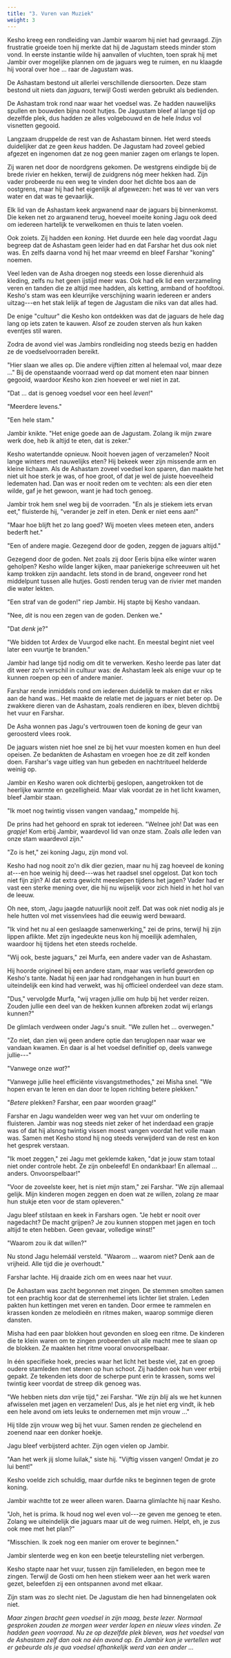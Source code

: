 ```yaml
---
title: "3. Vuren van Muziek"
weight: 3
---
```


Kesho kreeg een rondleiding van Jambir waarom hij niet had gevraagd. Zijn frustratie groeide toen hij merkte dat hij de Jagustam steeds minder stom vond. In eerste instantie wilde hij aanvallen of vluchten, toen sprak hij met Jambir over mogelijke plannen om de jaguars weg te ruimen, en nu klaagde hij vooral over hoe ... raar de Jagustam was.

De Ashastam bestond uit allerlei verschillende diersoorten. Deze stam bestond uit niets dan _jaguars_, terwijl Gosti werden gebruikt als bedienden.

De Ashastam trok rond naar waar het voedsel was. Ze hadden nauwelijks spullen en bouwden bijna nooit hutjes. De Jagustam bleef al lange tijd op dezelfde plek, dus hadden ze alles volgebouwd en de hele _Indus_ vol visnetten gegooid.

Langzaam druppelde de rest van de Ashastam binnen. Het werd steeds duidelijker dat ze geen _keus_ hadden. De Jagustam had zoveel gebied afgezet en ingenomen dat ze nog geen manier zagen om erlangs te lopen. 

Zij waren net door de noordgrens gekomen. De westgrens eindigde bij de brede rivier en hekken, terwijl de zuidgrens nóg meer hekken had. Zijn vader probeerde nu een weg te vinden door het dichte bos aan de oostgrens, maar hij had het eigenlijk al afgewezen: het was té ver van vers water en dat was te gevaarlijk.

Elk lid van de Ashastam keek argwanend naar de jaguars bij binnenkomst. Die keken net zo argwanend terug, hoeveel moeite koning Jagu ook deed om iedereen hartelijk te verwelkomen en thuis te laten voelen.

Ook zoiets. Zij hadden een _koning_. Het duurde een hele dag voordat Jagu begreep dat de Ashastam geen leider had en dat Farshar het dus ook niet was. En zelfs daarna vond hij het maar vreemd en bleef Farshar "koning" noemen.

Veel leden van de Asha droegen nog steeds een losse dierenhuid als kleding, zelfs nu het geen ijstijd meer was. Ook had elk lid een verzameling veren en tanden die ze altijd mee hadden, als ketting, armband of hoofdtooi. Kesho's stam was een kleurrijke verschijning waarin iedereen er anders uitzag---en het stak lelijk af tegen de Jagustam die niks van dat alles had.

De enige "cultuur" die Kesho kon ontdekken was dat de jaguars de hele dag lang op iets zaten te kauwen. Alsof ze zouden sterven als hun kaken eventjes stil waren.

Zodra de avond viel was Jambirs rondleiding nog steeds bezig en hadden ze de voedselvoorraden bereikt.

"Hier slaan we alles op. Die andere vijftien zitten al helemaal vol, maar deze ..." Bij de openstaande voorraad werd op dat moment eten naar binnen gegooid, waardoor Kesho kon zien hoeveel er wel niet in zat.

"Dat ... dat is genoeg voedsel voor een heel _leven_!"

"Meerdere levens."

"Een hele stam."

Jambir knikte. "Het enige goede aan de Jagustam. Zolang ik mijn zware werk doe, heb ik altijd te eten, dat is zeker."

Kesho watertandde opnieuw. Nooit hoeven jagen of verzamelen? Nooit lange winters met nauwelijks eten? Hij bekeek weer zijn missende arm en kleine lichaam. Als de Ashastam zoveel voedsel kon sparen, dan maakte het niet uit hoe sterk je was, of hoe groot, of dat je wel de juiste hoeveelheid ledematen had. Dan was er nooit reden om te vechten: als een dier eten wilde, gaf je het gewoon, want je had toch genoeg.

Jambir trok hem snel weg bij de voorraden. "En als je stiekem iets ervan eet," fluisterde hij, "verander je zelf in eten. Denk er niet eens aan!"

"Maar hoe blijft het zo lang goed? Wij moeten vlees meteen eten, anders bederft het."

"Een of andere magie. Gezegend door de goden, zeggen de jaguars altijd."

Gezegend door de goden. Net zoals zij door Eeris bijna elke winter waren geholpen? Kesho wilde langer kijken, maar paniekerige schreeuwen uit het kamp trokken zijn aandacht. Iets stond in de brand, ongeveer rond het middelpunt tussen alle hutjes. Gosti renden terug van de rivier met manden die water lekten.

"Een straf van de goden!" riep Jambir. Hij stapte bij Kesho vandaan.

"Nee, _dit_ is nou een zegen van de goden. Denken we."

"Dat _denk_ je?"

"We bidden tot Ardex de Vuurgod elke nacht. En meestal begint niet veel later een vuurtje te branden."

Jambir had lange tijd nodig om dit te verwerken. Kesho leerde pas later dat dit weer zo'n verschil in cultuur was: de Ashastam leek als enige vuur op te kunnen roepen op een of andere manier.

Farshar rende inmiddels rond om iedereen duidelijk te maken dat er niks aan de hand was.. Het maakte de relatie met de jaguars er niet beter op. De zwakkere dieren van de Ashastam, zoals rendieren en ibex, bleven dichtbij het vuur en Farshar.

De Asha wonnen pas Jagu's vertrouwen toen de koning de geur van geroosterd vlees rook.

De jaguars wisten niet hoe snel ze bij het vuur moesten komen en hun deel opeisen. Ze bedankten de Ashastam en vroegen hoe ze dit zelf konden doen. Farshar's vage uitleg van hun gebeden en nachtritueel helderde weinig op.

Jambir en Kesho waren ook dichterbij geslopen, aangetrokken tot de heerlijke warmte en gezelligheid. Maar vlak voordat ze in het licht kwamen, bleef Jambir staan.

"Ik moet nog twintig vissen vangen vandaag," mompelde hij.

De prins had het gehoord en sprak tot iedereen. "Welnee joh! Dat was een _grapje_! Kom erbij Jambir, waardevol lid van onze stam. Zoals _alle_ leden van onze stam waardevol zijn."

"Zo is het," zei koning Jagu, zijn mond vol. 

Kesho had nog nooit zo'n dik dier gezien, maar nu hij zag hoeveel de koning at---en hoe weinig hij deed---was het raadsel snel opgelost. Dat kon toch niet fijn zijn? Al dat extra gewicht meeslepen tijdens het jagen? Vader had er vast een sterke mening over, die hij nu wijselijk voor zich hield in het hol van de leeuw.

Oh nee, stom, Jagu jaagde natuurlijk nooit zelf. Dat was ook niet nodig als je hele hutten vol met vissenvlees had die eeuwig werd bewaard.

"Ik vind het nu al een geslaagde samenwerking," zei de prins, terwijl hij zijn lippen aflikte. Met zijn ingedeukte neus kon hij moeilijk ademhalen, waardoor hij tijdens het eten steeds rochelde.

"Wij ook, beste jaguars," zei Murfa, een andere vader van de Ashastam. 

Hij hoorde origineel bij een andere stam, maar was verliefd geworden op Kesho's tante. Nadat hij een jaar had rondgehangen in hun buurt en uiteindelijk een kind had verwekt, was hij officieel onderdeel van deze stam. 

"Dus," vervolgde Murfa, "wij vragen jullie om hulp bij het verder reizen. Zouden jullie een deel van de hekken kunnen afbreken zodat wij erlangs kunnen?"

De glimlach verdween onder Jagu's snuit. "We zullen het ... overwegen."

"Zo niet, dan zien wij geen andere optie dan teruglopen naar waar we vandaan kwamen. En daar is al het voedsel definitief op, deels vanwege jullie---"

"Vanwege onze _wat_?"

"Vanwege jullie heel efficiënte visvangstmethodes," zei Misha snel. "We hopen ervan te leren en dan door te lopen richting betere plekken."

"_Betere_ plekken? Farshar, een paar woorden graag!"

Farshar en Jagu wandelden weer weg van het vuur om onderling te fluisteren. Jambir was nog steeds niet zeker of het inderdaad een grapje was of dat hij alsnog twintig vissen moest vangen voordat het volle maan was. Samen met Kesho stond hij nog steeds verwijderd van de rest en kon het gesprek verstaan.

"Ik moet zeggen," zei Jagu met geklemde kaken, "dat je jouw stam totaal niet onder controle hebt. Ze zijn onbeleefd! En ondankbaar! En allemaal ... anders. Onvoorspelbaar!"

"Voor de zoveelste keer, het is niet _mijn_ stam," zei Farshar. "We zijn allemaal gelijk. Mijn kinderen mogen zeggen en doen wat ze willen, zolang ze maar hun stukje eten voor de stam opleveren."

Jagu bleef stilstaan en keek in Farshars ogen. "Je hebt er nooit over nagedacht? De macht grijpen? Je zou kunnen stoppen met jagen en toch altijd te eten hebben. Geen gevaar, volledige winst!"

"Waarom zou ik dat willen?"

Nu stond Jagu helemáál versteld. "Waarom ... waarom niet? Denk aan de vrijheid. Alle tijd die je overhoudt."

Farshar lachte. Hij draaide zich om en wees naar het vuur. 

De Ashastam was zacht begonnen met zingen. De stemmen smolten samen tot een prachtig koor dat de sterrenhemel iets lichter liet stralen. Leden pakten hun kettingen met veren en tanden. Door ermee te rammelen en krassen konden ze melodieën en ritmes maken, waarop sommige dieren dansten.

Misha had een paar blokken hout gevonden en sloeg een ritme. De kinderen die te klein waren om te zingen probeerden uit alle macht mee te slaan op de blokken. Ze maakten het ritme vooral onvoorspelbaar.

In één specifieke hoek, precies waar het licht het beste viel, zat en groep oudere stamleden met stenen op hun schoot. Zij hadden ook hun veer erbij gepakt. Ze tekenden iets door de scherpe punt erin te krassen, soms wel twintig keer voordat de streep dik genoeg was.

"We hebben niets _dan_ vrije tijd," zei Farshar. "We zijn _blij_ als we het kunnen afwisselen met jagen en verzamelen! Dus, als je het niet erg vindt, ik heb een hele avond om iets leuks te ondernemen met mijn vrouw ..."

Hij tilde zijn vrouw weg bij het vuur. Samen renden ze giechelend en zoenend naar een donker hoekje.

Jagu bleef verbijsterd achter. Zijn ogen vielen op Jambir.

"Aan het werk jij slome luilak," siste hij. "Vijftig vissen vangen! Omdat je zo lui bent!"

Kesho voelde zich schuldig, maar durfde niks te beginnen tegen de grote koning. 

Jambir wachtte tot ze weer alleen waren. Daarna glimlachte hij naar Kesho. 

"Joh, het is prima. Ik houd nog wel even vol---ze geven me genoeg te eten. Zolang we uiteindelijk die jaguars maar uit de weg ruimen. Helpt, eh, je zus ook mee met het plan?"

"Misschien. Ik zoek nog een manier om erover te beginnen."

Jambir slenterde weg en kon een beetje teleurstelling niet verbergen.

Kesho stapte naar het vuur, tussen zijn familieleden, en begon mee te zingen. Terwijl de Gosti om hen heen stiekem weer aan het werk waren gezet, beleefden zij een ontspannen avond met elkaar.

Zijn stam was zo slecht niet. De Jagustam die hen had binnengelaten ook niet.

_Maar zingen bracht geen voedsel in zijn maag, beste lezer. Normaal gesproken zouden ze morgen weer verder lopen en nieuw vlees vinden. Ze hadden geen voorraad. Nu ze op dezelfde plek bleven, was het voedsel van de Ashastam zelf dan ook na één avond op. En Jambir kon je vertellen wat er gebeurde als je qua voedsel afhankelijk werd van een ander ..._